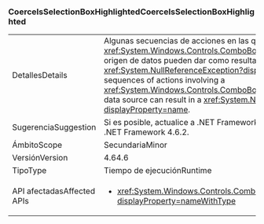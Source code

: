 ### <a name="coerceisselectionboxhighlighted"></a><span data-ttu-id="0e77b-101">CoerceIsSelectionBoxHighlighted</span><span class="sxs-lookup"><span data-stu-id="0e77b-101">CoerceIsSelectionBoxHighlighted</span></span>

|   |   |
|---|---|
|<span data-ttu-id="0e77b-102">Detalles</span><span class="sxs-lookup"><span data-stu-id="0e77b-102">Details</span></span>|<span data-ttu-id="0e77b-103">Algunas secuencias de acciones en las que haya un control <xref:System.Windows.Controls.ComboBox?displayProperty=name> y su origen de datos pueden dar como resultado una excepción <xref:System.NullReferenceException?displayProperty=name>.</span><span class="sxs-lookup"><span data-stu-id="0e77b-103">Certain sequences of actions involving a <xref:System.Windows.Controls.ComboBox?displayProperty=name> and its data source can result in a <xref:System.NullReferenceException?displayProperty=name>.</span></span>|
|<span data-ttu-id="0e77b-104">Sugerencia</span><span class="sxs-lookup"><span data-stu-id="0e77b-104">Suggestion</span></span>|<span data-ttu-id="0e77b-105">Si es posible, actualice a .NET Framework 4.6.2.</span><span class="sxs-lookup"><span data-stu-id="0e77b-105">If possible, upgrade to .NET Framework 4.6.2.</span></span>|
|<span data-ttu-id="0e77b-106">Ámbito</span><span class="sxs-lookup"><span data-stu-id="0e77b-106">Scope</span></span>|<span data-ttu-id="0e77b-107">Secundaria</span><span class="sxs-lookup"><span data-stu-id="0e77b-107">Minor</span></span>|
|<span data-ttu-id="0e77b-108">Versión</span><span class="sxs-lookup"><span data-stu-id="0e77b-108">Version</span></span>|<span data-ttu-id="0e77b-109">4.6</span><span class="sxs-lookup"><span data-stu-id="0e77b-109">4.6</span></span>|
|<span data-ttu-id="0e77b-110">Tipo</span><span class="sxs-lookup"><span data-stu-id="0e77b-110">Type</span></span>|<span data-ttu-id="0e77b-111">Tiempo de ejecución</span><span class="sxs-lookup"><span data-stu-id="0e77b-111">Runtime</span></span>|
|<span data-ttu-id="0e77b-112">API afectadas</span><span class="sxs-lookup"><span data-stu-id="0e77b-112">Affected APIs</span></span>|<ul><li><xref:System.Windows.Controls.ComboBox.IsSelectionBoxHighlighted?displayProperty=nameWithType></li></ul>|

